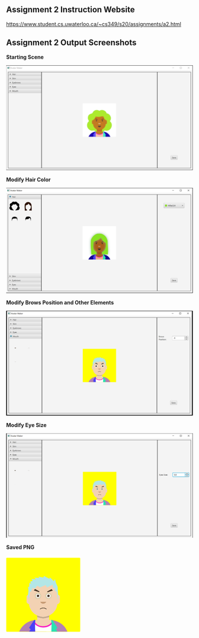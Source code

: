## Assignment 2 Instruction Website
https://www.student.cs.uwaterloo.ca/~cs349/s20/assignments/a2.html

## Assignment 2 Output Screenshots

**Starting Scene**

![Starting Scene](https://raw.githubusercontent.com/arctdav/JavaFX-Android-Projects/master/Assignment%202/starting_scene.PNG)

**Modify Hair Color**

![Modify Elements](https://github.com/arctdav/JavaFX-Android-Projects/raw/master/Assignment%202/modify_elements.PNG)

**Modify Brows Position and Other Elements**

![Modify Elements](https://raw.githubusercontent.com/arctdav/JavaFX-Android-Projects/master/Assignment%202/modify_elements2.PNG)

**Modify Eye Size**

![Modify Elements](https://raw.githubusercontent.com/arctdav/JavaFX-Android-Projects/master/Assignment%202/modify_elements3.PNG)

**Saved PNG**

![Saved PNG](https://raw.githubusercontent.com/arctdav/JavaFX-Android-Projects/master/Assignment%202/saved_png.png)
